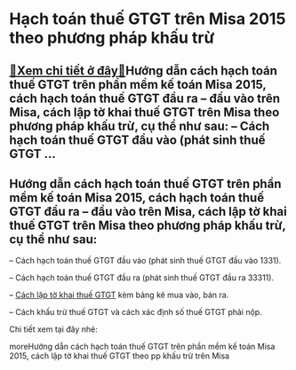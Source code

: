 Hạch toán thuế GTGT trên Misa 2015 theo phương pháp khấu trừ
============================================================

[:gift:Xem chi tiết ở đây:gift:](https://hddtvn.com/hach-toan-thue-gtgt-tren-misa-2015-theo-phuong-phap-khau-tru/)Hướng dẫn cách hạch toán thuế GTGT trên phần mềm kế toán Misa 2015, cách hạch toán thuế GTGT đầu ra – đầu vào trên Misa, cách lập tờ khai thuế GTGT trên Misa theo phương pháp khấu trừ, cụ thể như sau: – Cách hạch toán thuế GTGT đầu vào (phát sinh thuế GTGT …
------------------------------------------------------------------------------------------------------------------------------------------------------------------------------------------------------------------------------------------------------------------



Hướng dẫn cách hạch toán thuế GTGT trên phần mềm kế toán Misa 2015, cách hạch toán thuế GTGT đầu ra – đầu vào trên Misa, cách lập tờ khai thuế GTGT trên Misa theo phương pháp khấu trừ, cụ thể như sau:
----------------------------------------------------------------------------------------------------------------------------------------------------------------------------------------------------------



– Cách hạch toán thuế GTGT đầu vào (phát sinh thuế GTGT đầu vào 1331).  

– Cách hạch toán thuế GTGT đầu ra (phát sinh thuế GTGT đầu ra 33311).  

– [Cách lập tờ khai thuế GTGT](# "cách lập tờ khai thuế gtgt ") kèm bảng kê mua vào, bán ra.  

– Cách khấu trừ thuế GTGT và cách xác định số thuế GTGT phải nộp.


Chi tiết xem tại đây nhé:






moreHướng dẫn cách hạch toán thuế GTGT trên phần mềm kế toán Misa 2015, cách lập tờ khai thuế GTGT theo pp khấu trừ trên Misa

